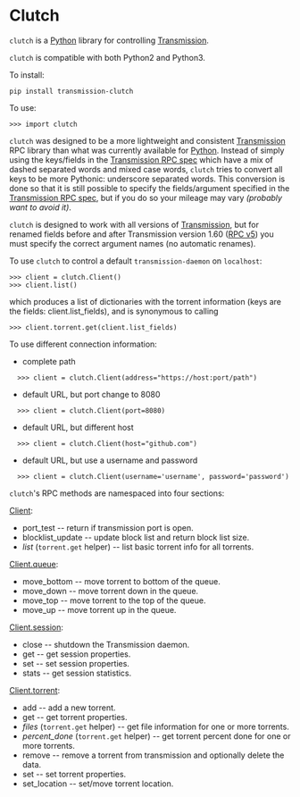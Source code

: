 # Clutch

`clutch` is a [Python][python] library for controlling [Transmission][transmission].

`clutch` is compatible with both Python2 and Python3.

To install:

```
pip install transmission-clutch
```

To use:

```
>>> import clutch
```

`clutch` was designed to be a more lightweight and consistent [Transmission][transmission]
RPC library than what was currently available for [Python][python]. Instead of simply
using the keys/fields in the [Transmission RPC spec][transmission-rpc] which have a mix of
dashed separated words and mixed case words, `clutch` tries to convert all
keys to be more Pythonic: underscore separated words. This conversion is
done so that it is still possible to specify the fields/argument specified in the [Transmission RPC spec][transmission-rpc], but if you do so your mileage may vary *(probably want to
avoid it)*.

`clutch` is designed to work with all versions of [Transmission][transmission], but for
renamed fields before and after Transmission version 1.60 ([RPC v5][rpcv5]) you
must specify the correct argument names (no automatic renames).

To use `clutch` to control a default `transmission-daemon` on
`localhost`:

```
>>> client = clutch.Client()
>>> client.list()
```

which produces a list of dictionaries with the torrent information (keys are
the fields: client.list_fields), and is synonymous to calling

```
>>> client.torrent.get(client.list_fields)
```

To use different connection information:

- complete path
```
  >>> client = clutch.Client(address="https://host:port/path")
```

- default URL, but port change to 8080
```
  >>> client = clutch.Client(port=8080)
```

- default URL, but different host
```
  >>> client = clutch.Client(host="github.com")
```

- default URL, but use a username and password
```
  >>> client = clutch.Client(username='username', password='password')
```

`clutch`'s RPC methods are namespaced into four sections:


[Client][client]:

- port_test -- return if transmission port is open.
- blocklist_update -- update block list and return block list size.
- *list* (`torrent.get` helper) -- list basic torrent info for all torrents.

[Client.queue][queue]:

- move_bottom -- move torrent to bottom of the queue.
- move_down -- move torrent down in the queue.
- move_top -- move torrent to the top of the queue.
- move_up -- move torrent up in the queue.

[Client.session][session]:

- close -- shutdown the Transmission daemon.
- get -- get session properties.
- set -- set session properties.
- stats -- get session statistics.

[Client.torrent][torrent]:

- add -- add a new torrent.
- get -- get torrent properties.
- *files* (`torrent.get` helper) -- get file information for one or more torrents.
- *percent_done* (`torrent.get` helper) -- get torrent percent done for one or more torrents.
- remove -- remove a torrent from transmission and optionally delete the data.
- set -- set torrent properties.
- set_location -- set/move torrent location.

[client]: https://github.com/mhadam/clutch/blob/master/clutch.py#L683
[queue]: https://github.com/mhadam/clutch/blob/master/clutch.py#L342
[session]: https://github.com/mhadam/clutch/blob/master/clutch.py#L349
[torrent]: https://github.com/mhadam/clutch/blob/master/clutch.py#L417

[python]: http://python.org/
[transmission]: http://www.transmissionbt.com/
[transmission-rpc]: https://trac.transmissionbt.com/browser/trunk/extras/rpc-spec.txt
[rpcv5]: https://trac.transmissionbt.com/browser/trunk/extras/rpc-spec.txt#L593
